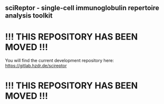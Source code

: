 sciReptor - single-cell immunoglobulin repertoire analysis toolkit
------------------------------------------------------------------

# !!! THIS REPOSITORY HAS BEEN MOVED !!!

You will find the current development repository here: https://gitlab.hzdr.de/scireptor

# !!! THIS REPOSITORY HAS BEEN MOVED !!!
